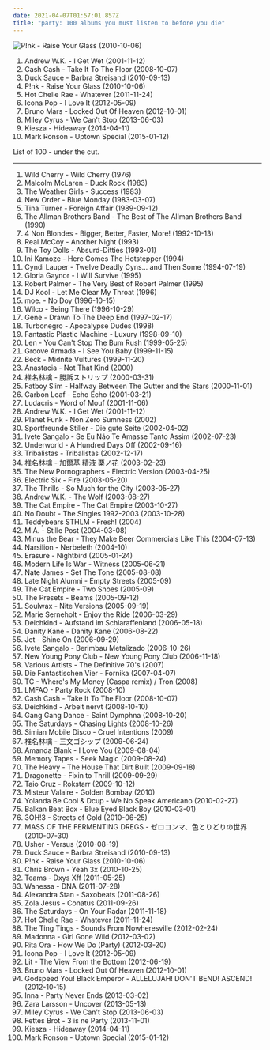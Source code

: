 ```yaml
---
date: 2021-04-07T01:57:01.857Z
title: "party: 100 albums you must listen to before you die"
---
```

![P!nk - Raise Your Glass (2010-10-06)](https://img.discogs.com/NqwJEiO_HfjVselhkN1SbAaYDoY=/fit-in/350x350/filters:strip_icc():format(jpeg):mode_rgb():quality(90)/discogs-images/R-4545858-1368651640-6102.png.jpg "P!nk - Raise Your Glass (2010-10-06)")
<ol class="albums">
<li data-cover="https://img.discogs.com/LFrarIk5Jhy_8JCaswLKchqZcI4=/fit-in/600x523/filters:strip_icc():format(jpeg):mode_rgb():quality(90)/discogs-images/R-478396-1504995411-3099.jpeg.jpg" data-tags="rock, hard rock" role="button">Andrew W.K. - I Get Wet (2001-11-12)</li>
<li data-cover="http://coverartarchive.org/release/7aa687a2-1a29-4f6a-8d95-5d730c9e56c1/15535365137-500.jpg" data-tags="electronic, dance" role="button">Cash Cash - Take It To The Floor (2008-10-07)</li>
<li data-cover="http://coverartarchive.org/release/8757f5c0-2398-4157-b6c7-954f079794b1/27852846292-500.jpg" data-tags="dance, house" role="button">Duck Sauce - Barbra Streisand (2010-09-13)</li>
<li data-cover="https://img.discogs.com/NqwJEiO_HfjVselhkN1SbAaYDoY=/fit-in/350x350/filters:strip_icc():format(jpeg):mode_rgb():quality(90)/discogs-images/R-4545858-1368651640-6102.png.jpg" data-tags="party" role="button">P!nk - Raise Your Glass (2010-10-06)</li>
<li data-cover="http://coverartarchive.org/release/362900b0-e046-4c34-beb1-eb2ecd3bff64/19088259874-500.jpg" data-tags="rock, hot chelle rae" role="button">Hot Chelle Rae - Whatever (2011-11-24)</li>
<li data-cover="http://coverartarchive.org/release/887f5886-3ade-4b40-b9b0-8a9dc17912be/5213943610-500.jpg" data-tags="i love it, electronic" role="button">Icona Pop - I Love It (2012-05-09)</li>
<li data-cover="https://img.discogs.com/Rdx_KXC8YYZz0d2vPVqImSkVzxM=/fit-in/600x600/filters:strip_icc():format(jpeg):mode_rgb():quality(90)/discogs-images/R-3918460-1349197715-1410.jpeg.jpg" data-tags="locked out of heaven, bruno mars" role="button">Bruno Mars - Locked Out Of Heaven (2012-10-01)</li>
<li data-cover="http://coverartarchive.org/release/c795d582-1a8b-448d-9cd2-c041df5a8bbc/4375925972-500.jpg" data-tags="pop, miley cyrus, party" role="button">Miley Cyrus - We Can't Stop (2013-06-03)</li>
<li data-cover="http://coverartarchive.org/release/9418e8f4-c5af-4354-8c24-bb7047ddc78d/7870652661-500.jpg" data-tags="party, deep house, running" role="button">Kiesza - Hideaway (2014-04-11)</li>
<li data-cover="http://coverartarchive.org/release/04ea8e96-ef0e-441c-9594-7128addc3951/10315151525-500.jpg" data-tags="funk, pop" role="button">Mark Ronson - Uptown Special (2015-01-12)</li>
</ol>
List of 100 - under the cut.
<!-- more -->

_________________

<ol class="albums">
<li data-cover="http://coverartarchive.org/release/8becec42-19d7-414a-bc3f-c2f122f1497e/14764743089-500.jpg" data-tags="funk" role="button">
Wild Cherry - Wild Cherry (1976)
</li>
<li data-cover="https://img.discogs.com/RRjcvz9g7c-wYEhiNFx4yNTJqJI=/fit-in/400x400/filters:strip_icc():format(jpeg):mode_rgb():quality(90)/discogs-images/R-3398250-1359045084-6438.jpeg.jpg" data-tags="80s, trevor horn" role="button">
Malcolm McLaren - Duck Rock (1983)
</li>
<li data-cover="https://img.discogs.com/x733xVM5njsya1gRvf7fKdUC190=/fit-in/500x495/filters:strip_icc():format(jpeg):mode_rgb():quality(90)/discogs-images/R-1688755-1237312313.jpeg.jpg" data-tags="party, when i was young" role="button">
The Weather Girls - Success (1983)
</li>
<li data-cover="http://coverartarchive.org/release/1b32eb3d-21a8-4e0a-8213-40d7ed95a85c/4697755840-500.jpg" data-tags="80s" role="button">
New Order - Blue Monday (1983-03-07)
</li>
<li data-cover="https://img.discogs.com/FfdYLK524D44dL2M_OzZmDqFCfk=/fit-in/220x220/filters:strip_icc():format(jpeg):mode_rgb():quality(90)/discogs-images/R-11029778-1549220819-1601.jpeg.jpg" data-tags="rock, 80s" role="button">
Tina Turner - Foreign Affair (1989-09-12)
</li>
<li data-cover="https://img.discogs.com/cpcOT4VbXIC8yYG_zKtfvCJc5oA=/fit-in/450x450/filters:strip_icc():format(jpeg):mode_rgb():quality(90)/discogs-images/R-5811280-1403337347-7497.jpeg.jpg" data-tags="classic rock, party, t a b band" role="button">
The Allman Brothers Band - The Best of The Allman Brothers Band (1990)
</li>
<li data-cover="http://coverartarchive.org/release/802a9b0f-76f1-48b1-a386-453aa6760950/8528725183-500.jpg" data-tags="alternative rock, female vocalists, 90s, rock" role="button">
4 Non Blondes - Bigger, Better, Faster, More! (1992-10-13)
</li>
<li data-cover="https://img.discogs.com/tnf2F0wLE5kE0hbrqHiypeRSHoQ=/fit-in/600x540/filters:strip_icc():format(jpeg):mode_rgb():quality(90)/discogs-images/R-15855868-1599053594-1882.jpeg.jpg" data-tags="90s, pop, dance" role="button">
Real McCoy - Another Night (1993)
</li>
<li data-cover="https://img.discogs.com/0qrFPmEFBnjoYwaxEJwzL6v2cuQ=/fit-in/600x1066/filters:strip_icc():format(jpeg):mode_rgb():quality(90)/discogs-images/R-8737028-1467669561-7780.jpeg.jpg" data-tags="punk, tape, party, punk rock, pogo, fun punk, the toy dolls, toy dolls, steveadams fm, steveadamsfm" role="button">
The Toy Dolls - Absurd-Ditties (1993-01)
</li>
<li data-cover="https://img.discogs.com/XjfsKq36fMQQtcren2wVRQbnJ54=/fit-in/600x600/filters:strip_icc():format(jpeg):mode_rgb():quality(90)/discogs-images/R-904327-1540654826-8703.jpeg.jpg" data-tags="hip-hop" role="button">
Ini Kamoze - Here Comes The Hotstepper (1994)
</li>
<li data-cover="https://via.placeholder.com/450" data-tags="80s, female vocalists, party" role="button">
Cyndi Lauper - Twelve Deadly Cyns... and Then Some (1994-07-19)
</li>
<li data-cover="https://via.placeholder.com/450" data-tags="disco" role="button">
Gloria Gaynor - I Will Survive (1995)
</li>
<li data-cover="http://coverartarchive.org/release/f6905832-e747-4733-b6af-6ac048d72105/17649323917-500.jpg" data-tags="robert palmer -the very best of robert palmer, 80s" role="button">
Robert Palmer - The Very Best of Robert Palmer (1995)
</li>
<li data-cover="https://img.discogs.com/1fbFW7CRaPQDzDLjqndSK_htMZ4=/fit-in/600x590/filters:strip_icc():format(jpeg):mode_rgb():quality(90)/discogs-images/R-120456-1588514804-3867.jpeg.jpg" data-tags="rap, old school" role="button">
DJ Kool - Let Me Clear My Throat (1996)
</li>
<li data-cover="https://img.discogs.com/I4d-vuwH6SI5J0Vv4CC7v-vJr2g=/fit-in/300x300/filters:strip_icc():format(jpeg):mode_rgb():quality(90)/discogs-images/R-3264854-1323000039.jpeg.jpg" data-tags="rock, jam" role="button">
moe. - No Doy (1996-10-15)
</li>
<li data-cover="http://coverartarchive.org/release/d18b273a-4987-4594-a4db-419454c7e113/2013460549-500.jpg" data-tags="alt-country, 90s" role="button">
Wilco - Being There (1996-10-29)
</li>
<li data-cover="https://img.discogs.com/t3aaF2qj-AxvhCnCnc5ov_N8_ec=/fit-in/591x582/filters:strip_icc():format(jpeg):mode_rgb():quality(90)/discogs-images/R-804775-1160523912.jpeg.jpg" data-tags="britpop, party, music to work to, songs to work to, solid records, britpop bopping, my all time faves, perth03, all my favorite music" role="button">
Gene - Drawn To The Deep End (1997-02-17)
</li>
<li data-cover="http://coverartarchive.org/release/aec74961-47b2-408d-a53d-10a26f677f25/14338686353-500.jpg" data-tags="punk rock, glam punk, death punk" role="button">
Turbonegro - Apocalypse Dudes (1998)
</li>
<li data-cover="https://img.discogs.com/T26NAXjWkm7ouewnZ0YHGwo_fc0=/fit-in/600x595/filters:strip_icc():format(jpeg):mode_rgb():quality(90)/discogs-images/R-3944-1476688212-8895.jpeg.jpg" data-tags="party, fpm, posh, when we were young, bikini, fantastic plastic machine - luxury" role="button">
Fantastic Plastic Machine - Luxury (1998-09-10)
</li>
<li data-cover="http://coverartarchive.org/release/0c450cc8-b64a-438b-ba54-a12aefc46736/21731034338-500.jpg" data-tags="90s, pop" role="button">
Len - You Can't Stop The Bum Rush (1999-05-25)
</li>
<li data-cover="https://img.discogs.com/gfRLoNoHAGHCXXcJh-B-kOusI8g=/fit-in/300x276/filters:strip_icc():format(jpeg):mode_rgb():quality(90)/discogs-images/R-56296-001.jpg.jpg" data-tags="electronic, electronica, dance, party" role="button">
Groove Armada - I See You Baby (1999-11-15)
</li>
<li data-cover="https://img.discogs.com/VIpU-Z7PXAoxSl9YpyaPRnuL6y8=/fit-in/572x501/filters:strip_icc():format(jpeg):mode_rgb():quality(90)/discogs-images/R-3829096-1346034063-6580.jpeg.jpg" data-tags="alternative, funk, 90s" role="button">
Beck - Midnite Vultures (1999-11-20)
</li>
<li data-cover="https://img.discogs.com/j5a27CMCDGW7QGija6y7JX5vtmI=/fit-in/600x528/filters:strip_icc():format(jpeg):mode_rgb():quality(90)/discogs-images/R-184149-1260139774.jpeg.jpg" data-tags="pop" role="button">
Anastacia - Not That Kind (2000)
</li>
<li data-cover="http://coverartarchive.org/release/62d3e37a-468f-445b-b053-af628f5a3965/18275995946-500.jpg" data-tags="j-rock, j-pop, rock, art pop" role="button">
椎名林檎 - 勝訴ストリップ (2000-03-31)
</li>
<li data-cover="http://coverartarchive.org/release/dfc9ac28-7ec8-3052-8653-0b2eee239b58/9158817243-500.jpg" data-tags="electronic" role="button">
Fatboy Slim - Halfway Between The Gutter and the Stars (2000-11-01)
</li>
<li data-cover="http://coverartarchive.org/release/b9117488-4a84-4358-824c-b4fe7fd860e3/6600670207-500.jpg" data-tags="indie, celtic" role="button">
Carbon Leaf - Echo Echo (2001-03-21)
</li>
<li data-cover="https://img.discogs.com/5jTf-8OEzRSsC6WGLm_zCBMx8qE=/fit-in/600x694/filters:strip_icc():format(jpeg):mode_rgb():quality(90)/discogs-images/R-718204-1528140306-6220.jpeg.jpg" data-tags="rap, hip-hop, ludacris" role="button">
Ludacris - Word of Mouf (2001-11-06)
</li>
<li data-cover="https://img.discogs.com/LFrarIk5Jhy_8JCaswLKchqZcI4=/fit-in/600x523/filters:strip_icc():format(jpeg):mode_rgb():quality(90)/discogs-images/R-478396-1504995411-3099.jpeg.jpg" data-tags="rock, hard rock" role="button">
Andrew W.K. - I Get Wet (2001-11-12)
</li>
<li data-cover="http://coverartarchive.org/release/9e919cd5-0feb-40cb-bbd8-8e4406e61bdd/7792440486-500.jpg" data-tags="dance, electronic" role="button">
Planet Funk - Non Zero Sumness (2002)
</li>
<li data-cover="https://img.discogs.com/xGvkXOyRDVoU71fFnepT6jXcJgQ=/fit-in/160x159/filters:strip_icc():format(jpeg):mode_rgb():quality(90)/discogs-images/R-1030151-1185961466.jpeg.jpg" data-tags="deutschrock, rock, german" role="button">
Sportfreunde Stiller - Die gute Seite (2002-04-02)
</li>
<li data-cover="http://coverartarchive.org/release/0915fe22-4bc4-35bd-becf-2e393df651b2/2614876767-500.jpg" data-tags="ivete sangalo, spanish, female, hip hop, pop, rock, soul, rap, female vocalists, singer-songwriter, dance, cute, dance-pop, urban, latin, house, club, r&b, party, r and b, favorite artists, rnb, female vocals, female vocalist, rhythm and blues, female artists, hot, english, nelly furtado, woman, music, teen pop, shakira, divas" role="button">
Ivete Sangalo - Se Eu Não Te Amasse Tanto Assim (2002-07-23)
</li>
<li data-cover="http://coverartarchive.org/release/7c35ff51-e81a-4ccc-888f-9b27c5f558f0/1630166366-500.jpg" data-tags="electronic, techno" role="button">
Underworld - A Hundred Days Off (2002-09-16)
</li>
<li data-cover="https://img.discogs.com/abefN2OSMN2fFb1zLTUE7KoLhPA=/fit-in/300x300/filters:strip_icc():format(jpeg):mode_rgb():quality(90)/discogs-images/R-694089-1149766791.jpeg.jpg" data-tags="mpb, tribalistas, latin, brasile" role="button">
Tribalistas - Tribalistas (2002-12-17)
</li>
<li data-cover="http://coverartarchive.org/release/5383db3b-792a-48ba-8241-91cd0f7bc9bd/15507776758-500.jpg" data-tags="pop, female vocalists, chamber pop, japan, j-pop, art pop" role="button">
椎名林檎 - 加爾基 精液 栗ノ花 (2003-02-23)
</li>
<li data-cover="http://coverartarchive.org/release/8a269305-3699-4bfb-8889-1482b99b9d50/10665995130-500.jpg" data-tags="indie rock, indie, indie pop, canadian, 00s" role="button">
The New Pornographers - Electric Version (2003-04-25)
</li>
<li data-cover="https://img.discogs.com/eMQQeWN88L92aQyCEfAU2kIQNJk=/fit-in/528x534/filters:strip_icc():format(jpeg):mode_rgb():quality(90)/discogs-images/R-376779-1128950534.jpeg.jpg" data-tags="rock, indie, disco rock" role="button">
Electric Six - Fire (2003-05-20)
</li>
<li data-cover="http://coverartarchive.org/release/d536cf3e-9910-3c32-b390-53ecae67000b/9037915381-500.jpg" data-tags="indie, indie rock" role="button">
The Thrills - So Much for the City (2003-05-27)
</li>
<li data-cover="http://coverartarchive.org/release/bef914ed-ad2f-442a-8345-a89c0c65e503/4910925417-500.jpg" data-tags="party" role="button">
Andrew W.K. - The Wolf (2003-08-27)
</li>
<li data-cover="http://coverartarchive.org/release/84ae99a9-0cd3-4b13-ac6a-f05d41460912/15840373056-500.jpg" data-tags="ska" role="button">
The Cat Empire - The Cat Empire (2003-10-27)
</li>
<li data-cover="http://coverartarchive.org/release/5124e004-5d4d-32ec-8c0a-c6ad1e9da84e/8780110827-500.jpg" data-tags="alternative" role="button">
No Doubt - The Singles 1992-2003 (2003-10-28)
</li>
<li data-cover="http://coverartarchive.org/release/d4ac340b-4bd9-4e69-8d37-e7c5d0f07203/19529253192-500.jpg" data-tags="electronic, rock, swedish, modern, party, ambiental" role="button">
Teddybears STHLM - Fresh! (2004)
</li>
<li data-cover="http://coverartarchive.org/release/8b7b6ae5-1fe9-4361-ac1b-07cc1dd6b077/26535380933-500.jpg" data-tags="electropop, deutsch" role="button">
MIA. - Stille Post (2004-03-08)
</li>
<li data-cover="https://img.discogs.com/cMKCWVsASiLAFs8HGeQKz8j1an4=/fit-in/500x500/filters:strip_icc():format(jpeg):mode_rgb():quality(90)/discogs-images/R-818140-1164848474.jpeg.jpg" data-tags="indie rock" role="button">
Minus the Bear - They Make Beer Commercials Like This (2004-07-13)
</li>
<li data-cover="http://coverartarchive.org/release/e9c2cfe9-e692-41e1-b0d7-97671d1f84be/22011480631-500.jpg" data-tags="fantasy, ethereal" role="button">
Narsilion - Nerbeleth (2004-10)
</li>
<li data-cover="https://img.discogs.com/2DtGt5Yhwwb5ml_QDBPYJPWeyXs=/fit-in/600x600/filters:strip_icc():format(jpeg):mode_rgb():quality(90)/discogs-images/R-1024517-1268607126.jpeg.jpg" data-tags="electronic, synthpop" role="button">
Erasure - Nightbird (2005-01-24)
</li>
<li data-cover="http://coverartarchive.org/release/de118cde-2306-440f-a1f9-f849541c56ff/4933169441-500.jpg" data-tags="hardcore" role="button">
Modern Life Is War - Witness (2005-06-21)
</li>
<li data-cover="https://img.discogs.com/JASTebqUfqURhoVhAQtRWgrEpuM=/fit-in/300x300/filters:strip_icc():format(jpeg):mode_rgb():quality(90)/discogs-images/R-591095-1212799290.jpeg.jpg" data-tags="soul, funky" role="button">
Nate James - Set The Tone (2005-08-08)
</li>
<li data-cover="https://img.discogs.com/h3Z0rvlV7L1RFbHNm1yJNxjS4Oo=/fit-in/600x607/filters:strip_icc():format(jpeg):mode_rgb():quality(90)/discogs-images/R-514874-1424076592-7367.jpeg.jpg" data-tags="electronic, downtempo, house, deep house" role="button">
Late Night Alumni - Empty Streets (2005-09)
</li>
<li data-cover="https://img.discogs.com/YtrSaPszyrFXACFtOQboWrZfrNU=/fit-in/500x500/filters:strip_icc():format(jpeg):mode_rgb():quality(90)/discogs-images/R-893597-1170067201.jpeg.jpg" data-tags="ska, alternative, australian" role="button">
The Cat Empire - Two Shoes (2005-09)
</li>
<li data-cover="http://coverartarchive.org/release/4a2b6743-147d-4e5b-9426-a05727d4cc0c/6386195266-500.jpg" data-tags="electronic, electro" role="button">
The Presets - Beams (2005-09-12)
</li>
<li data-cover="http://coverartarchive.org/release/ae39aa8d-3955-412f-8801-fd57b624ed8b/7754380019-500.jpg" data-tags="electronic, dance, electro" role="button">
Soulwax - Nite Versions (2005-09-19)
</li>
<li data-cover="https://via.placeholder.com/450" data-tags="pop, a night out on the town, female popsingers, chill - girly" role="button">
Marie Serneholt - Enjoy the Ride (2006-03-29)
</li>
<li data-cover="http://coverartarchive.org/release/4c1f170f-2411-41fb-b476-545fb484788d/10009033849-500.jpg" data-tags="electronic" role="button">
Deichkind - Aufstand im Schlaraffenland (2006-05-18)
</li>
<li data-cover="https://img.discogs.com/3nzumkYs-JReR0hQ9RO1Coz8STQ=/fit-in/500x500/filters:strip_icc():format(jpeg):mode_rgb():quality(90)/discogs-images/R-763523-1156330132.jpeg.jpg" data-tags="pop, rnb" role="button">
Danity Kane - Danity Kane (2006-08-22)
</li>
<li data-cover="https://img.discogs.com/4fUrGfPsFHBjYh100HLseNzxA1Y=/fit-in/600x450/filters:strip_icc():format(jpeg):mode_rgb():quality(90)/discogs-images/R-2533610-1289194214.jpeg.jpg" data-tags="rock, hard rock" role="button">
Jet - Shine On (2006-09-29)
</li>
<li data-cover="https://img.discogs.com/KrjLwDirjXVBN_U-SW2TdL3G7Uc=/fit-in/480x417/filters:strip_icc():format(jpeg):mode_rgb():quality(90)/discogs-images/R-5093043-1384333688-9589.jpeg.jpg" data-tags="spanish, electronic, female, hip hop, pop, rock, soul, rap, female vocalists, singer-songwriter, dance, cute, dance-pop, urban, latin, house, club, r&b, party, r and b, favorite artists, rnb, female vocals, female vocalist, rhythm and blues, female artists, hot, english, nelly furtado, woman, music, teen pop, shakira, divas" role="button">
Ivete Sangalo - Berimbau Metalizado (2006-10-26)
</li>
<li data-cover="https://img.discogs.com/qKIgjVa9aBfhOh-VDm1FSxXgi4Y=/fit-in/600x540/filters:strip_icc():format(jpeg):mode_rgb():quality(90)/discogs-images/R-856607-1175211189.jpeg.jpg" data-tags="hupin" role="button">
New Young Pony Club - New Young Pony Club (2006-11-18)
</li>
<li data-cover="http://coverartarchive.org/release/177bc8eb-897c-4ae9-9c56-5fd59c9b4b9c/16672074375-500.jpg" data-tags="party" role="button">
Various Artists - The Definitive 70's (2007)
</li>
<li data-cover="http://coverartarchive.org/release/8208c422-13eb-4ade-98e4-fd551f3cd67a/12899177229-500.jpg" data-tags="hip hop, deutsch, german" role="button">
Die Fantastischen Vier - Fornika (2007-04-07)
</li>
<li data-cover="https://img.discogs.com/NSn7RCogQyt_Ad88wC-SEtiFkBs=/fit-in/400x400/filters:strip_icc():format(jpeg):mode_rgb():quality(90)/discogs-images/R-1455820-1221670393.jpeg.jpg" data-tags="party, design" role="button">
TC - Where's My Money (Caspa remix) / Tron (2008)
</li>
<li data-cover="https://img.discogs.com/olFbg6hzQQuhFbc8tRLnYmHQBWs=/fit-in/600x590/filters:strip_icc():format(jpeg):mode_rgb():quality(90)/discogs-images/R-1864079-1573610715-7989.jpeg.jpg" data-tags="lmfao" role="button">
LMFAO - Party Rock (2008-10)
</li>
<li data-cover="http://coverartarchive.org/release/7aa687a2-1a29-4f6a-8d95-5d730c9e56c1/15535365137-500.jpg" data-tags="electronic, dance" role="button">
Cash Cash - Take It To The Floor (2008-10-07)
</li>
<li data-cover="https://img.discogs.com/_pjIoMlx7MXFbuDl_d_0tblyJoE=/fit-in/240x240/filters:strip_icc():format(jpeg):mode_rgb():quality(90)/discogs-images/R-1631744-1233396114.jpeg.jpg" data-tags="electronic, deutsch" role="button">
Deichkind - Arbeit nervt (2008-10-10)
</li>
<li data-cover="http://coverartarchive.org/release/14fd17cd-9483-442a-bc76-a0315c8ddf1e/7202308649-500.jpg" data-tags="electronic, experimental" role="button">
Gang Gang Dance - Saint Dymphna (2008-10-20)
</li>
<li data-cover="https://img.discogs.com/6Hq6JSRLw9Osqvh3x6H0j3oyY4Q=/fit-in/600x600/filters:strip_icc():format(jpeg):mode_rgb():quality(90)/discogs-images/R-11555797-1518437759-3077.jpeg.jpg" data-tags="pop" role="button">
The Saturdays - Chasing Lights (2008-10-26)
</li>
<li data-cover="https://img.discogs.com/DmA7ERCikG4MdLgwcR3ikSFO3lk=/fit-in/500x499/filters:strip_icc():format(jpeg):mode_rgb():quality(90)/discogs-images/R-2092800-1264508543.jpeg.jpg" data-tags="electronic, electropop, dance, party, beat-driven, 12-inch, beat-based" role="button">
Simian Mobile Disco - Cruel Intentions (2009)
</li>
<li data-cover="https://via.placeholder.com/450" data-tags="japanese, female vocalists, hipster, art pop, not experimental, dulukk, dulukkcore, worst albums of 2017, total spambo, spambo, total dulukk and jpoptrasher and lenushiromiya spam the fuck out of everything, dulukk and jpoptrasher and lenushiromiya spam the fuck out of everything, noise, trance, classic rock, heavy metal, black metal, metalcore, metal, hip-hop, spanish, electronic, electronica, french, electropop, classical, female, hip hop, pop, rock, soul, 60s, 70s, 80s, british, punk, brutal, grindcore, hardcore, revolution, swedish, emo, rap, ambient, offspring, dubstep, dance, dark, cheese, easy listening, hair metal, funk, new age, techno, house, acid jazz, schlager, canadian, viking metal, melodic death metal, voice, 90s, justin timberlake, russian, jpop, mashup, post, drone, african, radio, insane, party, skinhead, evanescence" role="button">
椎名林檎 - 三文ゴシップ (2009-06-24)
</li>
<li data-cover="https://img.discogs.com/_gMnPujlN9AT4zUPw0Ct1BHZNsQ=/fit-in/320x303/filters:strip_icc():format(jpeg):mode_rgb():quality(90)/discogs-images/R-1876353-1249499089.jpeg.jpg" data-tags="electronic" role="button">
Amanda Blank - I Love You (2009-08-04)
</li>
<li data-cover="https://img.discogs.com/-jTtx8i_9nYOcmOknXjVaFcnjpo=/fit-in/560x600/filters:strip_icc():format(jpeg):mode_rgb():quality(90)/discogs-images/R-1906121-1251551154.jpeg.jpg" data-tags="chillwave, electronica" role="button">
Memory Tapes - Seek Magic (2009-08-24)
</li>
<li data-cover="http://coverartarchive.org/release/bc1cd2f1-f54d-41d6-9eee-d13bcacb10c3/3258071897-500.jpg" data-tags="soul, blues" role="button">
The Heavy - The House That Dirt Built (2009-09-18)
</li>
<li data-cover="http://coverartarchive.org/release/36ad94a0-82f6-3eec-9fe6-209567941044/4945792946-500.jpg" data-tags="synthpop, electropop, new wave" role="button">
Dragonette - Fixin to Thrill (2009-09-29)
</li>
<li data-cover="https://img.discogs.com/4b-rCTzer3nw7mF6FpBiT29Efwc=/fit-in/467x467/filters:strip_icc():format(jpeg):mode_rgb():quality(90)/discogs-images/R-3580560-1336101432.jpeg.jpg" data-tags="pop, dance" role="button">
Taio Cruz - Rokstarr (2009-10-12)
</li>
<li data-cover="https://img.discogs.com/grePqTXkUAw9AxRqMylRkSthvbI=/fit-in/600x600/filters:strip_icc():format(jpeg):mode_rgb():quality(90)/discogs-images/R-2712397-1497289269-5657.png.jpg" data-tags="hip-hop, electronic, electronica, jazz, hip hop, pop, rock, instrumental, electro, canada, turntablism, party, montreal, quebec, gorillaz, electro-pop, quintet, ratatat, sherbrooke" role="button">
Misteur Valaire - Golden Bombay (2010)
</li>
<li data-cover="http://coverartarchive.org/release/75cc7390-a1e9-4609-aa75-5917b353c237/9438908387-500.jpg" data-tags="house, boogie" role="button">
Yolanda Be Cool & Dcup - We No Speak Americano (2010-02-27)
</li>
<li data-cover="http://coverartarchive.org/release/e7271825-c1a8-42e4-a864-b958192d55c4/4506961275-500.jpg" data-tags="alternative dance" role="button">
Balkan Beat Box - Blue Eyed Black Boy (2010-03-01)
</li>
<li data-cover="https://via.placeholder.com/450" data-tags="electronic, electro pop" role="button">
3OH!3 - Streets of Gold (2010-06-25)
</li>
<li data-cover="https://img.discogs.com/5m9X-BuG9NQBvtyIuT_gl4zotkY=/fit-in/600x600/filters:strip_icc():format(jpeg):mode_rgb():quality(90)/discogs-images/R-15766318-1597407950-4490.jpeg.jpg" data-tags="post-hardcore" role="button">
MASS OF THE FERMENTING DREGS - ゼロコンマ、色とりどりの世界 (2010-07-30)
</li>
<li data-cover="https://img.discogs.com/ljRrXMtIbIjo07zIgZR4rN5bcCE=/fit-in/225x224/filters:strip_icc():format(jpeg):mode_rgb():quality(90)/discogs-images/R-10235095-1493873613-5059.jpeg.jpg" data-tags="rnb, pop" role="button">
Usher - Versus (2010-08-19)
</li>
<li data-cover="http://coverartarchive.org/release/8757f5c0-2398-4157-b6c7-954f079794b1/27852846292-500.jpg" data-tags="dance, house" role="button">
Duck Sauce - Barbra Streisand (2010-09-13)
</li>
<li data-cover="https://img.discogs.com/NqwJEiO_HfjVselhkN1SbAaYDoY=/fit-in/350x350/filters:strip_icc():format(jpeg):mode_rgb():quality(90)/discogs-images/R-4545858-1368651640-6102.png.jpg" data-tags="party" role="button">
P!nk - Raise Your Glass (2010-10-06)
</li>
<li data-cover="http://coverartarchive.org/release/21b68282-77c1-3a28-a3b0-dc442159b18f/29013072916-500.jpg" data-tags="electronic, dance, rnb" role="button">
Chris Brown - Yeah 3x (2010-10-25)
</li>
<li data-cover="http://coverartarchive.org/release/e4268045-6964-457c-ba11-5f4ba8a053e6/1235940238-500.jpg" data-tags="chill, hard, house, party, deep house, banger, seapunk, online record collection" role="button">
Teams - Dxys Xff (2011-05-25)
</li>
<li data-cover="http://coverartarchive.org/release/8a12a56e-f16a-49d1-b7a2-84528900ae04/17642272732-500.jpg" data-tags="pop, electropop, dance, electronic, house" role="button">
Wanessa - DNA (2011-07-28)
</li>
<li data-cover="http://coverartarchive.org/release/c473e156-8160-4f74-9c41-0f6b565dd41c/8361352114-500.jpg" data-tags="dance" role="button">
Alexandra Stan - Saxobeats (2011-08-26)
</li>
<li data-cover="http://coverartarchive.org/release/4b96bb65-9831-4c26-a3d1-0455a4fa4805/2292051184-500.jpg" data-tags="electronic, electronica, art pop" role="button">
Zola Jesus - Conatus (2011-09-26)
</li>
<li data-cover="https://img.discogs.com/Hp2-oZC8Rjs0YhwkldZpVh8MoaY=/fit-in/600x523/filters:strip_icc():format(jpeg):mode_rgb():quality(90)/discogs-images/R-5787762-1402669449-5415.jpeg.jpg" data-tags="pop, female vocalists" role="button">
The Saturdays - On Your Radar (2011-11-18)
</li>
<li data-cover="http://coverartarchive.org/release/362900b0-e046-4c34-beb1-eb2ecd3bff64/19088259874-500.jpg" data-tags="rock, hot chelle rae" role="button">
Hot Chelle Rae - Whatever (2011-11-24)
</li>
<li data-cover="http://coverartarchive.org/release/ccecd601-45e2-411c-bae2-650dd504bf03/13992225037-500.jpg" data-tags="indie, electronic" role="button">
The Ting Tings - Sounds From Nowheresville (2012-02-24)
</li>
<li data-cover="https://img.discogs.com/Qgq0-RXzpPn9DJTZtg1P23gUWlU=/fit-in/600x606/filters:strip_icc():format(jpeg):mode_rgb():quality(90)/discogs-images/R-3782966-1510138621-5071.jpeg.jpg" data-tags="dance, pop" role="button">
Madonna - Girl Gone Wild (2012-03-02)
</li>
<li data-cover="http://coverartarchive.org/release/d5bff73a-47b5-4c9e-a75e-0ef6747e413b/1804110926-500.jpg" data-tags="pop" role="button">
Rita Ora - How We Do (Party) (2012-03-20)
</li>
<li data-cover="http://coverartarchive.org/release/887f5886-3ade-4b40-b9b0-8a9dc17912be/5213943610-500.jpg" data-tags="i love it, electronic" role="button">
Icona Pop - I Love It (2012-05-09)
</li>
<li data-cover="http://coverartarchive.org/release/a6fdedaf-0816-4d94-9eb7-d4fcc8122f3b/11891179673-500.jpg" data-tags="rock, alternative, upbeat, summer, party, excellent, hot, drinking, kickass, wicked, good times, rad, vacation, great vocals, my jam" role="button">
Lit - The View From the Bottom (2012-06-19)
</li>
<li data-cover="https://img.discogs.com/Rdx_KXC8YYZz0d2vPVqImSkVzxM=/fit-in/600x600/filters:strip_icc():format(jpeg):mode_rgb():quality(90)/discogs-images/R-3918460-1349197715-1410.jpeg.jpg" data-tags="locked out of heaven, bruno mars" role="button">
Bruno Mars - Locked Out Of Heaven (2012-10-01)
</li>
<li data-cover="http://coverartarchive.org/release/7067908c-402e-4c17-99af-4c509b89d91c/25247846466-500.jpg" data-tags="post-rock, rock, drone" role="button">
Godspeed You! Black Emperor - ALLELUJAH! DON'T BEND! ASCEND! (2012-10-15)
</li>
<li data-cover="http://coverartarchive.org/release/6ff72d61-c72e-4a0f-ba53-9032e198fcd9/4101003069-500.jpg" data-tags="pop, female vocalists, dance" role="button">
Inna - Party Never Ends (2013-03-02)
</li>
<li data-cover="http://coverartarchive.org/release/abf8a774-f31b-463b-8579-cb5a553ad833/14524742257-500.jpg" data-tags="swedish" role="button">
Zara Larsson - Uncover (2013-05-13)
</li>
<li data-cover="http://coverartarchive.org/release/c795d582-1a8b-448d-9cd2-c041df5a8bbc/4375925972-500.jpg" data-tags="pop, miley cyrus, party" role="button">
Miley Cyrus - We Can't Stop (2013-06-03)
</li>
<li data-cover="http://coverartarchive.org/release/9424836c-0feb-4b05-a3e9-24b9a6d604cb/5475809265-500.jpg" data-tags="hip-hop, party, german, german hip hop, 2010s, three, number, fettes brot, studio album, hip hop music, 3 is ne party, k1r7m, fettes brot schallplatten gmbh" role="button">
Fettes Brot - 3 is ne Party (2013-11-01)
</li>
<li data-cover="http://coverartarchive.org/release/9418e8f4-c5af-4354-8c24-bb7047ddc78d/7870652661-500.jpg" data-tags="party, deep house, running" role="button">
Kiesza - Hideaway (2014-04-11)
</li>
<li data-cover="http://coverartarchive.org/release/04ea8e96-ef0e-441c-9594-7128addc3951/10315151525-500.jpg" data-tags="funk, pop" role="button">
Mark Ronson - Uptown Special (2015-01-12)
</li>
</ol>